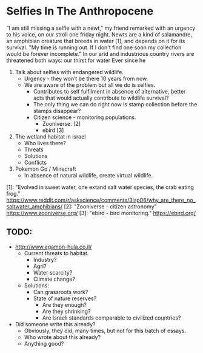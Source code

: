 # Selfies In The Anthropocene

"I am still missing a selfie with a newt," my friend remarked with an urgency to his voice, on our stroll one friday night.
Newts are a kind of salamandre, an amphibian creature that breeds in water [1], and depends on it for its survival.
"My time is running out. If I don't find one soon my collection would be forever incomplete."
In our arid and industrious country rivers are threatened both ways: our thirst for water 
Ever since he


1. Talk about selfies with endangered wildlife.
   * Urgency - they won’t be there 10 years from now.
   * We are aware of the problem but all we do is selfies.
      * Contributes to self fulfilment in absence of alternative, better acts that would actually contribute to wildlife survival?
      * The only thing we can do right now is stamp collection before the stamps disappear?
      * Citizen science - monitoring populations.
         * Zooniverse. [2]
         * ebird [3]
1. The wetland habitat in israel
   * Who lives there?
   * Threats
   * Solutions
   * Conflicts
1. Pokemon Go / Minecraft
   * In absence of natural wildlife, create virtual wildlife.

[1]: "Evolved in sweet water, one extand salt water species, the crab eating frog." <https://www.reddit.com/r/askscience/comments/3isp06/why_are_there_no_saltwater_amphibians/>
[2]: "Zooniverse - citizen astronomy" <https://www.zooniverse.org/>
[3]: "ebird - bird monitoring." <https://ebird.org/>

## TODO:
* http://www.agamon-hula.co.il/
   * Current threats to habitat.
      * Industry?
      * Agri?
      * Water scarcity?
      * Climate change?
   * Solutions:
      * Can grassroots work?
      * State of nature reserves?
         * Are they enough?
         * Are they shrinking?
         * Are Israeli standards comparable to civilized countries?
* Did someone write this already?
   * Obviously, they did, many times, but not for this batch of essays.
   * Who wrote about this already?
   * Anything good?
